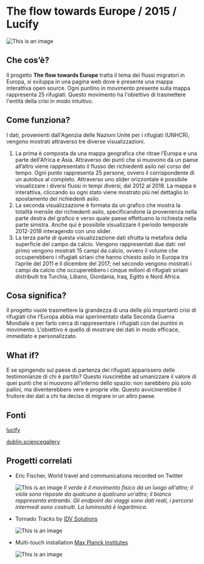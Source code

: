 # The flow towards Europe / 2015 / Lucify
![This is an image](https://assets.weforum.org/wp-content/uploads/2015/11/1511B57-refugee-asylum-seeker-flow-europe.png)

## Che cos’è?
Il progetto **The flow towards Europe** tratta il tema dei flussi migratori in Europa, si sviluppa in una pagina web dove è presente una mappa interattiva open source. Ogni puntino in movimento presente sulla mappa rappresenta 25 rifugiati. Questo movimento ha l'obiettivo di trasmettere l'entità della crisi in modo intuitivo. 

## Come funziona?
I dati, provenienti dall'Agenzia delle Nazioni Unite per i rifugiati (UNHCR), vengono mostrati attraverso tre diverse visualizzazioni. 
1. La prima è composta da una mappa geografica che ritrae l’Europa e una parte dell'Africa e Asia. Attraverso dei punti che si muovono da un paese all’altro viene rappresentato il flusso dei richiedenti asilo nel corso del tempo. Ogni punto rappresenta 25 persone, ovvero il corrispondente di un autobus al completo. Attraverso uno slider orizzontale è possibile visualizzare i diversi flussi in tempi diversi, dal 2012 al 2018. La mappa è interattiva, cliccando su ogni stato viene mostrato più nel dettaglio lo spostamento dei richiedenti asilo. 
2. La seconda visualizzazione è formata da un grafico che mostra la totalità mensile dei richiedenti asilo, specificandone la provenienza nella parte destra del grafico e verso quale paese effettuano la richiesta nella parte sinistra. Anche qui è possibile visualizzare il periodo temporale 2012-2018 interagendo con uno slider. 
3. La terza parte di questa visualizzazione dati sfrutta la metafora della superficie del campo da calcio. Vengono rappresentati due dati: nel primo vengono mostrati 15 campi da calcio, ovvero il volume che occuperebbero i rifugiati siriani che hanno chiesto asilo in Europa tra l’aprile del 2011 e il dicembre del 2017; nel secondo vengono mostrati i campi da calcio che occuperebbero i cinque milioni di rifugiati siriani distribuiti tra Turchia, Libano, Giordania, Iraq, Egitto e Nord Africa.

## Cosa significa?
Il progetto vuole trasmettere la grandezza di una delle più importanti crisi di rifugiati che l’Europa abbia mai sperimentato dalla Seconda Guerra Mondiale e per farlo cerca di rappresentare i rifugiati con dei puntini in movimento. L'obiettivo è quello di mostrare dei dati in modo efficace, immediato e personalizzato. 

## What if?
E se spingendo sul paese di partenza dei rifugiati apparissero delle testimonianze di chi è partito? Questo riuscirebbe ad umanizzare il valore di quei punti che si muovono all’interno dello spazio: non sarebbero più solo pallini, ma diventerebbero vere e proprie vite. Questo avvicinerebbe il fruitore dei dati a chi ha deciso di migrare in un altro paese. 

## Fonti
[lucify](https://www.lucify.com/the-flow-towards-europe/)

[dublin.sciencegallery](https://dublin.sciencegallery.com/trauma-exhibits/the-flow-towards-europe)

## Progetti correlati

* Eric Fischer, World travel and communications recorded on Twitter

  ![This is an image](https://live.staticflickr.com/7027/6635655755_9928a22ac0_h.jpg)
  *Il verde è il movimento fisico da un luogo all'altro; il viola sono risposte da qualcuno a qualcuno un'altro; il bianco rappresenta entrambi.
  Gli endpoint dei viaggi sono dati reali, i percorsi intermedi sono costruiti. La luminosità è logaritmica.*


* Tornado Tracks by [IDV Solutions](http://uxblog.idvsolutions.com/2012/07/interactive-tornado-tracks-map-is-live.html)

  ![This is an image](http://1.bp.blogspot.com/-5pmYpIAFurw/T85GPsbJDkI/AAAAAAAABEg/mFEGgJ8rtp4/s640/TornadoTracks.jpg)


* Multi-touch installation [Max Planck Institutes](https://max-planck-research-networks.net/)

  ![This is an image](https://max-planck-research-networks.net/img/gallery/a02.jpg)
